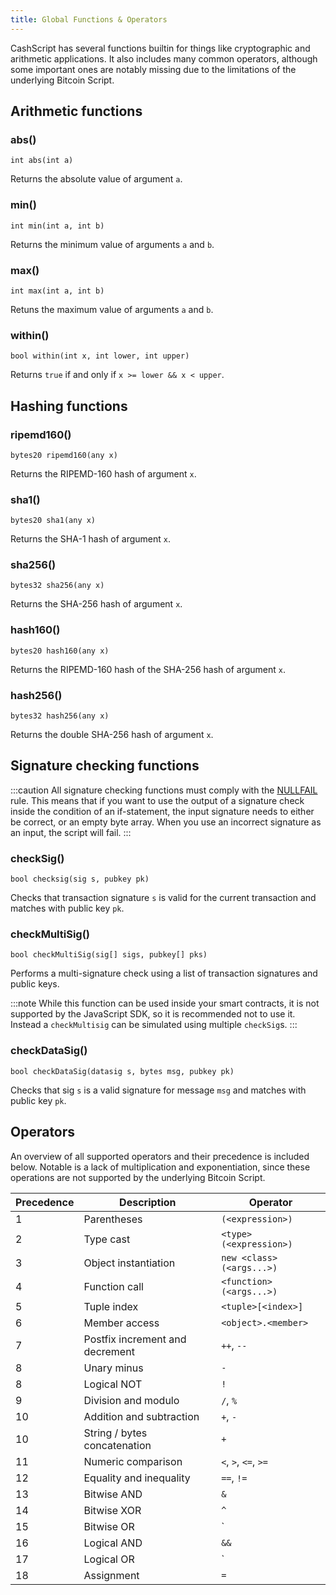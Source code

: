 ```yaml
---
title: Global Functions & Operators
---
```


CashScript has several functions builtin for things like cryptographic and arithmetic applications. It also includes many common operators, although some important ones are notably missing due to the limitations of the underlying Bitcoin Script.

## Arithmetic functions
### abs()
```solidity
int abs(int a)
```

Returns the absolute value of argument `a`.

### min()
```solidity
int min(int a, int b)
```

Returns the minimum value of arguments `a` and `b`.

### max()
```solidity
int max(int a, int b)
```

Retuns the maximum value of arguments `a` and `b`.

### within()
```solidity
bool within(int x, int lower, int upper)
```

Returns `true` if and only if `x >= lower && x < upper`.

## Hashing functions
### ripemd160()
```solidity
bytes20 ripemd160(any x)
```

Returns the RIPEMD-160 hash of argument `x`.

### sha1()
```solidity
bytes20 sha1(any x)
```

Returns the SHA-1 hash of argument `x`.

### sha256()
```solidity
bytes32 sha256(any x)
```

Returns the SHA-256 hash of argument `x`.

### hash160()
```solidity
bytes20 hash160(any x)
```

Returns the RIPEMD-160 hash of the SHA-256 hash of argument `x`.

### hash256()
```solidity
bytes32 hash256(any x)
```

Returns the double SHA-256 hash of argument `x`.

## Signature checking functions
:::caution
All signature checking functions must comply with the [NULLFAIL](https://github.com/bitcoin/bips/blob/master/bip-0146.mediawiki) rule. This means that if you want to use the output of a signature check inside the condition of an if-statement, the input signature needs to either be correct, or an empty byte array. When you use an incorrect signature as an input, the script will fail.
:::

### checkSig()
```solidity
bool checksig(sig s, pubkey pk)
```

Checks that transaction signature `s` is valid for the current transaction and matches with public key `pk`.

### checkMultiSig()
```solidity
bool checkMultiSig(sig[] sigs, pubkey[] pks)
```

Performs a multi-signature check using a list of transaction signatures and public keys.

:::note
While this function can be used inside your smart contracts, it is not supported by the JavaScript SDK, so it is recommended not to use it. Instead a `checkMultisig` can be simulated using multiple `checkSig`s.
:::

### checkDataSig()
```solidity
bool checkDataSig(datasig s, bytes msg, pubkey pk)
```

Checks that sig `s` is a valid signature for message `msg` and matches with public key `pk`.

## Operators
An overview of all supported operators and their precedence is included below. Notable is a lack of multiplication and exponentiation, since these operations are not supported by the underlying Bitcoin Script.

| Precedence | Description                     | Operator                 |
| ---------- | ------------------------------- | ------------------------ |
| 1          | Parentheses                     | `(<expression>)`         |
| 2          | Type cast                       | `<type>(<expression>)`   |
| 3          | Object instantiation            | `new <class>(<args...>)` |
| 4          | Function call                   | `<function>(<args...>)`  |
| 5          | Tuple index                     | `<tuple>[<index>]`       |
| 6          | Member access                   | `<object>.<member>`      |
| 7          | Postfix increment and decrement | `++`, `--`               |
| 8          | Unary minus                     | `-`                      |
| 8          | Logical NOT                     | `!`                      |
| 9          | Division and modulo             | `/`, `%`                 |
| 10         | Addition and subtraction        | `+`, `-`                 |
| 10         | String / bytes concatenation    | `+`                      |
| 11         | Numeric comparison              | `<`, `>`, `<=`, `>=`     |
| 12         | Equality and inequality         | `==`, `!=`               |
| 13         | Bitwise AND                     | `&`                      |
| 14         | Bitwise XOR                     | `^`                      |
| 15         | Bitwise OR                      | `|`                      |
| 16         | Logical AND                     | `&&`                     |
| 17         | Logical OR                      | `||`                     |
| 18         | Assignment                      | `=`                      |
